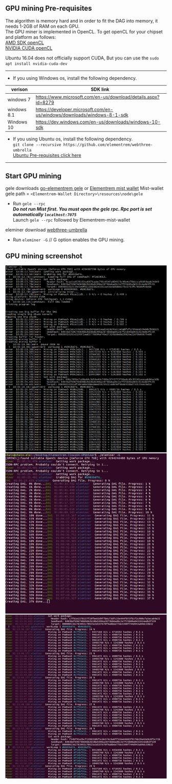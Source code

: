 ## GPU mining Pre-requisites

The algorithm is memory hard and in order to fit the DAG into memory, it needs 1-2GB of RAM on each GPU.    
The GPU miner is implemented in OpenCL. To get openCL for your chipset and platform as follows:   
[AMD SDK openCL](http://developer.amd.com/tools-and-sdks/opencl-zone/amd-accelerated-parallel-processing-app-sdk/)    
[NVIDIA CUDA openCL](https://developer.nvidia.com/cuda-downloads)   

Ubuntu 16.04 does not officially support CUDA, But you can use the `sudo apt install nvidia-cuda-dev`

-----------------------------------------------------

- If you using Windows os, install the following dependency.

verison | SDK link       
--- | ---
windows 7| https://www.microsoft.com/en-us/download/details.aspx?id=8279         
windows 8.1|    https://developer.microsoft.com/en-us/windows/downloads/windows-8-1-sdk         
Windows 10  |   https://dev.windows.com/en-us/downloads/windows-10-sdk      

- If you using Ubuntu os, install the following dependency.            
`git clone --recursive https://github.com/elementrem/webthree-umbrella`       
[Ubuntu Pre-requisites click here](ubuntu_dependency.md)       

------------------------

## Start GPU mining

gele downloads 
[go-elementrem gele](https://github.com/elementrem/go-elementrem/releases) or [Elementrem mist wallet](https://github.com/elementrem/mist/releases)
Mist-wallet gele path = `<Elementrem-Wallet Directory>\resources\node\gele`   

- Run `gele --rpc`       
      ***Do not run Mist first. You must open the gele rpc. Rpc port is set automatically `localhost:7075`***     
      Launch `gele --rpc` followed by Elementrem-mist-wallet    

eleminer download [webthree-umbrella](https://github.com/elementrem/webthree-umbrella/releases)
- Run `eleminer -G` // G option enables the GPU mining.




## GPU mining screenshot
![](https://github.com/elementrem/webthree-umbrella/blob/master/img_helper/windows_gpu_mine_1.png?raw=true)
![](https://github.com/elementrem/webthree-umbrella/blob/master/img_helper/linux_gpu_mine_1.png?raw=true)
![](https://github.com/elementrem/webthree-umbrella/blob/master/img_helper/linux_gpu_mine_2.png?raw=true)
